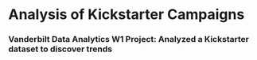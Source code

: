 # Analysis of Kickstarter Campaigns
### Vanderbilt Data Analytics W1 Project: Analyzed a Kickstarter dataset to discover trends
